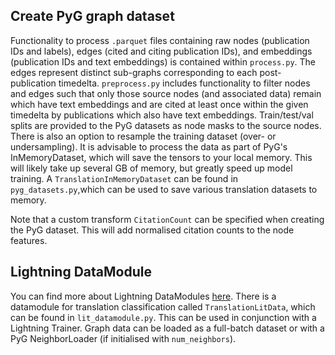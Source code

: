 ## Create PyG graph dataset

Functionality to process `.parquet` files containing raw nodes (publication IDs and labels), edges (cited and citing publication IDs), and embeddings (publication IDs and text embeddings) is contained within `process.py`. The edges represent distinct sub-graphs corresponding to each post-publication timedelta. `preprocess.py` includes functionality to filter nodes and edges such that only those source nodes (and associated data) remain which have text embeddings and are cited at least once within the given timedelta by publications which also have text embeddings. Train/test/val splits are provided to the PyG datasets as node masks to the source nodes. There is also an option to resample the training dataset (over- or undersampling). It is advisable to process the data as part of PyG's InMemoryDataset, which will save the tensors to your local memory. This will likely take up several GB of memory, but greatly speed up model training. A `TranslationInMemoryDataset` can be found in `pyg_datasets.py`,which can be used to save various translation datasets to memory.

Note that a custom transform `CitationCount` can be specified when creating the PyG dataset. This will add normalised citation counts to the node features.

## Lightning DataModule

You can find more about Lightning DataModules [here](<https://lightning.ai/docs/pytorch/stable/data/datamodule.html#lightningdatamodule>). There is a datamodule for translation classification called `TranslationLitData`, which can be found in `lit_datamodule.py`. This can be used in conjunction with a Lightning Trainer. Graph data can be loaded as a full-batch dataset or with a PyG NeighborLoader (if initialised with `num_neighbors`).
